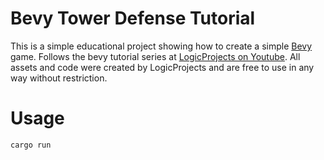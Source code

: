 # Bevy Tower Defense Tutorial

This is a simple educational project showing how to create a simple [Bevy](https://bevyengine.org/) game.
Follows the bevy tutorial series at [LogicProjects on Youtube](https://youtu.be/_uKWIYEGBjs).
All assets and code were created by LogicProjects and are free to use in any way without restriction.

# Usage

```
cargo run
```
